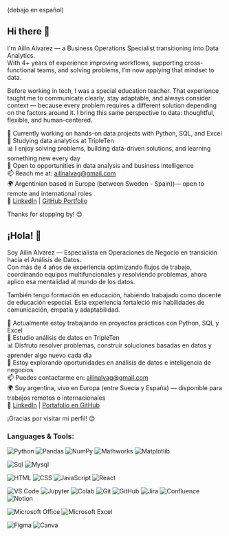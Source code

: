 (debajo en español)

## Hi there 👋

I'm Ailín Alvarez — a Business Operations Specialist transitioning into Data Analytics.  
With 4+ years of experience improving workflows, supporting cross-functional teams, and solving problems, I’m now applying that mindset to data.

Before working in tech, I was a special education teacher. That experience taught me to communicate clearly, stay adaptable, and always consider context — because every problem requires a different solution depending on the factors around it. I bring this same perspective to data: thoughtful, flexible, and human-centered.

🔭 Currently working on hands-on data projects with Python, SQL, and Excel  
🌱 Studying data analytics at TripleTen  
📊 I enjoy solving problems, building data-driven solutions, and learning something new every day  
👀 Open to opportunities in data analysis and business intelligence  
📫 Reach me at: [ailinalvag@gmail.com](mailto:ailinalvag@gmail.com)  
🌍 Argentinian based in Europe (between Sweden - Spain))— open to remote and international roles  
🔗 [LinkedIn](https://www.linkedin.com/in/ailin-alvarez/) | [GitHub Portfolio](https://github.com/ailinalvarez)

Thanks for stopping by! 😊



## ¡Hola! 👋

Soy Ailín Alvarez — Especialista en Operaciones de Negocio en transición hacia el Análisis de Datos.  
Con más de 4 años de experiencia optimizando flujos de trabajo, coordinando equipos multifuncionales y resolviendo problemas, ahora aplico esa mentalidad al mundo de los datos.

También tengo formación en educación, habiendo trabajado como docente de educación especial. Esta experiencia fortaleció mis habilidades de comunicación, empatía y adaptabilidad.

🔭 Actualmente estoy trabajando en proyectos prácticos con Python, SQL y Excel  
🌱 Estudio análisis de datos en TripleTen  
📊 Disfruto resolver problemas, construir soluciones basadas en datos y aprender algo nuevo cada día  
👀 Estoy explorando oportunidades en análisis de datos e inteligencia de negocios  
📫 Puedes contactarme en: [ailinalvag@gmail.com](mailto:ailinalvag@gmail.com)  
🌍 Soy argentina, vivo en Europa (entre Suecia y España) — disponible para trabajos remotos o internacionales  
🔗 [LinkedIn](https://www.linkedin.com/in/ailin-alvarez/) | [Portafolio en GitHub](https://github.com/ailinalvarez)

¡Gracias por visitar mi perfil! 😊


### Languages & Tools:


![Python](https://img.shields.io/badge/Python-14354C?style=for-the-badge&logo=python&logoColor=white)
![Pandas](https://img.shields.io/badge/pandas%20-%23150458.svg?&style=for-the-badge&logo=pandas&logoColor=white)
![NumPy](https://img.shields.io/badge/numpy%20-%23013243.svg?&style=for-the-badge&logo=numpy&logoColor=white)
![Mathworks](https://img.shields.io/badge/Mathworks%20-%230076A8.svg?&style=for-the-badge&logo=Mathworks&logoColor=white)
![Matplotlib](https://img.shields.io/badge/Matplotlib-%23E20000.svg?style=for-the-badge&logo=matplotlib&logoColor=white)

![Sql](http://img.shields.io/badge/-Sql-00758f?style=for-the-badge&logo=Mysql&logoColor=white)
![Mysql](http://img.shields.io/badge/-Mysql-white?style=for-the-badge&logo=mysql)

![HTML](https://img.shields.io/badge/HTML-239120?style=for-the-badge&logo=html5&logoColor=white)
![CSS](https://img.shields.io/badge/CSS-663399?&style=for-the-badge&logo=CSS&logoColor=white)
![JavaScript](https://img.shields.io/badge/JavaScript-323330?style=for-the-badge&logo=javascript&logoColor=F7DF1E)
![React](https://img.shields.io/badge/React-20232A?style=for-the-badge&logo=react&logoColor=61DAFB)

![VS Code](https://img.shields.io/badge/VS%20Code-0078d7.svg?style=for-the-badge&logo=visual-studio-code&logoColor=white)
![Jupyter](https://img.shields.io/badge/Jupyter%20-%23F37626.svg?&style=for-the-badge&logo=Jupyter&logoColor=white)
![Colab](https://img.shields.io/badge/Colab-F9AB00?style=for-the-badge&logo=googlecolab&logoColor=white)
![Git](https://img.shields.io/badge/git%20-%23F05033.svg?&style=for-the-badge&logo=git&logoColor=white)
![GitHub](https://img.shields.io/badge/github%20-%23121011.svg?&style=for-the-badge&logo=github&logoColor=white)
![Jira](https://img.shields.io/badge/jira-%230A0FFF.svg?style=for-the-badge&logo=jira&logoColor=white)
![Confluence](https://img.shields.io/badge/confluence-172B4D.svg?style=for-the-badge&logo=confluence&logoColor=white)
![Notion](https://img.shields.io/badge/Notion-%23000000.svg?style=for-the-badge&logo=notion&logoColor=white)

![Microsoft Office](https://img.shields.io/badge/Microsoft_Office-D83B01?style=for-the-badge&logo=microsoft-office&logoColor=white)
![Microsoft Excel](https://img.shields.io/badge/Microsoft_Excel-217346?style=for-the-badge&logo=microsoft-excel&logoColor=white)

![Figma](https://img.shields.io/badge/Figma-F24E1E?style=for-the-badge&logo=figma&logoColor=white)
![Canva](https://img.shields.io/badge/Canva-%2300C4CC.svg?&style=for-the-badge&logo=Canva&logoColor=white)




